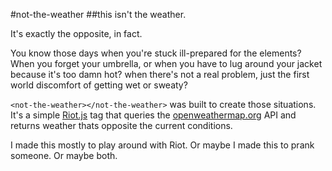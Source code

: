 #not-the-weather
##this isn't the weather.

It's exactly the opposite, in fact.

You know those days when you're stuck ill-prepared for the elements? When you forget your umbrella, or when you have to lug around your jacket because it's too damn hot? when there's not a real problem, just the first world discomfort of getting wet or sweaty?

`<not-the-weather></not-the-weather>` was built to create those situations. It's a simple [Riot.js](www.riotjs.com) tag that queries the [openweathermap.org](http://api.openweathermap.org/) API and returns weather thats opposite the current conditions.

I made this mostly to play around with Riot. Or maybe I made this to prank someone. Or maybe both.